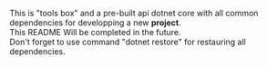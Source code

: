 This is "tools box" and a pre-built api dotnet core with all common dependencies for developping a new **project**.  
This README Will be completed in the future.  
Don't forget to use command "dotnet restore" for restauring all dependencies.